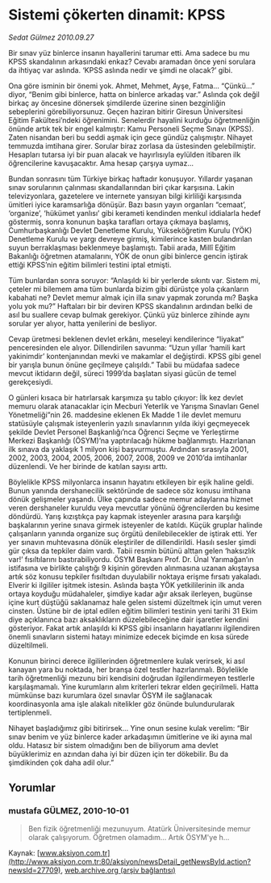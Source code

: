 # Sistemi çökerten dinamit: KPSS

*Sedat Gülmez 2010.09.27*

<font class="agenda2NewsSpot">
 Bir sınav yüz binlerce insanın hayallerini tarumar etti. Ama sadece bu mu KPSS skandalının arkasındaki enkaz? Cevabı aramadan önce yeni sorulara da ihtiyaç var aslında. ‘KPSS aslında nedir ve şimdi ne olacak?’ gibi.
</font>
<font class="newsDetail">
 <p>
  <p class="MsoNormal">
   Ona göre isminin bir önemi yok. Ahmet, Mehmet, Ayşe, Fatma… “Çünkü…” diyor, “Benim gibi binlerce, hatta on binlerce arkadaş var.” Aslında çok değil birkaç ay öncesine dönersek şimdilerde üzerine sinen bezginliğin sebeplerini görebiliyorsunuz. Geçen haziran bitirir Giresun Üniversitesi Eğitim Fakültesi’ndeki öğrenimini. Senelerdir hayalini kurduğu öğretmenliğin önünde artık tek bir engel kalmıştır: Kamu Personeli Seçme Sınavı (KPSS). Zaten nisandan beri bu seddi aşmak için gece gündüz çalışmıştır. Nihayet temmuzda imtihana girer. Sorular biraz zorlasa da üstesinden gelebilmiştir. Hesapları tutarsa iyi bir puan alacak ve hayırlısıyla eylülden itibaren ilk öğrencilerine kavuşacaktır. Ama hesap çarşıya uymaz…
  </p>
  <p class="MsoNormal">
   Bundan sonrasını tüm Türkiye birkaç haftadır konuşuyor. Yıllardır yaşanan sınav sorularının çalınması skandallarından biri çıkar karşısına. Lakin televizyonlara, gazetelere ve internete yansıyan bilgi kirliliği karşısında ümitleri iyice karamsarlığa dönüşür. Bazı basın yayın organları “cemaat’, ‘organize’, ‘hükümet yanlısı’ gibi kerameti kendinden menkul iddialarla hedef göstermiş, sonra konunun başka tarafları ortaya çıkmaya başlamış, Cumhurbaşkanlığı Devlet Denetleme Kurulu, Yükseköğretim Kurulu (YÖK) Denetleme Kurulu ve yargı devreye girmiş, kimilerince kasten bulandırılan suyun berraklaşması beklenmeye başlamıştı. Tabii arada, Millî Eğitim Bakanlığı öğretmen atamalarını, YÖK de onun gibi binlerce gencin iştirak ettiği KPSS’nin eğitim bilimleri testini iptal etmişti.
  </p>
  <p class="MsoNormal">
   Tüm bunlardan sonra soruyor: “Anlaşıldı ki bir yerlerde sıkıntı var. Sistem mi, çeteler mi bilemem ama tüm bunlarda bizim gibi dürüstçe yola çıkanların kabahati ne? Devlet memur almak için illa sınav yapmak zorunda mı? Başka yolu yok mu?” Haftaları bir bir deviren KPSS skandalının ardından belki de asıl bu suallere cevap bulmak gerekiyor. Çünkü yüz binlerce zihinde aynı sorular yer alıyor, hatta yenilerini de besliyor.
  </p>
  <p class="MsoNormal">
   Cevap üretmesi beklenen devlet erkânı, meseleyi kendilerince “liyakat” penceresinden ele alıyor. Dillendirilen savunma: “Uzun yıllar ‘hamili kart yakinimdir’ kontenjanından mevki ve makamlar el değiştirdi. KPSS gibi genel bir yarışla bunun önüne geçilmeye çalışıldı.” Tabii bu müdafaa sadece mevcut iktidarın değil, süreci 1999’da başlatan siyasi gücün de temel gerekçesiydi.
  </p>
  <p class="MsoNormal">
   O günleri kısaca bir hatırlarsak karşımıza şu tablo çıkıyor: İlk kez devlet memuru olarak atanacaklar için Mecburi Yeterlik ve Yarışma Sınavları Genel Yönetmeliği”nin 26. maddesine eklenen Ek Madde 1 ile devlet memuru statüsüyle çalışmak isteyenlerin yazılı sınavlarının yılda ikiyi geçmeyecek şekilde Devlet Personel Başkanlığı’nca Öğrenci Seçme ve Yerleştirme Merkezi Başkanlığı (ÖSYM)’na yaptırılacağı hükme bağlanmıştı. Hazırlanan ilk sınava da yaklaşık 1 milyon kişi başvurmuştu. Ardından sırasıyla 2001, 2002, 2003, 2004, 2005, 2006, 2007, 2008, 2009 ve 2010’da imtihanlar düzenlendi. Ve her birinde de katılan sayısı arttı.
  </p>
  <p class="MsoNormal">
   Böylelikle KPSS milyonlarca insanın hayatını etkileyen bir eşik haline geldi. Bunun yanında dershanecilik sektöründe de sadece söz konusu imtihana dönük gelişmeler yaşandı. Ülke çapında sadece memur adaylarına hizmet veren dershaneler kuruldu veya mevcutlar yönünü öğrencilerden bu kesime döndürdü. Yarış kızıştıkça pay kapmak isteyenler arasına para karşılığı başkalarının yerine sınava girmek isteyenler de katıldı. Küçük gruplar halinde çalışanların yanında organize suç örgütü denilebilecekler de iştirak etti. Yer yer sınavın muhtevasına dönük eleştiriler de dillendirildi. Hasılı sesler şimdi gür çıksa da tepkiler daim vardı. Tabii resmin bütünü alttan gelen ‘haksızlık var!’ fısıltılarını bastırabiliyordu. ÖSYM Başkanı Prof. Dr. Ünal Yarımağan’ın istifasına ve birlikte çalıştığı 9 kişinin görevden alınmasına uzanan akıştaysa artık söz konusu tepkiler fısıltıdan duyulabilir noktaya erişme fırsatı yakaladı. Elverir ki ilgililer işitmek istesin. Aslında başta YÖK yetkililerinin ilk anda ortaya koyduğu müdahaleler, şimdiye kadar ağır aksak ilerleyen, bugünse içine kurt düştüğü saklanamaz hale gelen sistemi düzeltmek için umut veren cinsten. Üstüne bir de iptal edilen eğitim bilimleri testinin yeni tarihi 31 Ekim diye açıklanınca bazı aksaklıkların düzelebileceğine dair işaretler kendini gösteriyor. Fakat artık anlaşıldı ki KPSS gibi insanların hayatlarını ilgilendiren önemli sınavların sistemi hatayı minimize edecek biçimde en kısa sürede düzeltilmeli.
  </p>
  <p class="MsoNormal">
   Konunun birinci derece ilgililerinden öğretmenlere kulak verirsek, ki asıl kanayan yara bu noktada, her branşa özel testler hazırlanmalı. Böylelikle tarih öğretmenliği mezunu biri kendisini doğrudan ilgilendirmeyen testlerle karşılaşmamalı. Yine kurumların alım kriterleri tekrar elden geçirilmeli. Hatta mümkünse bazı kurumlara özel sınavlar ÖSYM ile sağlanacak koordinasyonla ama işle alakalı nitelikler göz önünde bulundurularak tertiplenmeli.
  </p>
  <p class="MsoNormal">
   Nihayet başladığımız gibi bitirirsek... Yine onun sesine kulak verelim: “Bir sınav benim ve yüz binlerce kader arkadaşımın ümitlerine ve iki ayına mal oldu. Hatasız bir sistem olmadığını ben de biliyorum ama devlet büyüklerimiz en azından daha iyi bir düzen için ter dökebilir. Bu da şimdikinden çok daha adil olur.”
  </p>
  <p class="MsoNormal">
  </p>
  <p class="MsoNormal">
  </p>
 </p>
</font>

## Yorumlar

### mustafa GÜLMEZ, 2010-10-01
> Ben fizik öğretmenliği mezunuyum. Atatürk Üniversitesinde memur olarak çalışıyorum. Öğretmen olamadım... Artık ÖSYM'ye h...

Kaynak: [www.aksiyon.com.tr](http://www.aksiyon.com.tr:80/aksiyon/newsDetail_getNewsById.action?newsId=27709), [web.archive.org (arşiv bağlantısı)](http://web.archive.org/web/20101002042124/http://www.aksiyon.com.tr:80/aksiyon/newsDetail_getNewsById.action?newsId=27709)
